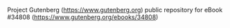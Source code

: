 Project Gutenberg (https://www.gutenberg.org) public repository for eBook #34808 (https://www.gutenberg.org/ebooks/34808)
